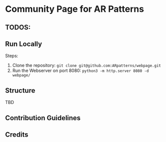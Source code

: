 # Community Page for AR Patterns

## TODOS:


## Run Locally

Steps:

1. Clone the repository: ``git clone git@github.com:ARpatterns/webpage.git``
2. Run the Webserver on port 8080: ``python3 -m http.server 8080 -d webpage/``


## Structure

TBD


## Contribution Guidelines


## Credits
